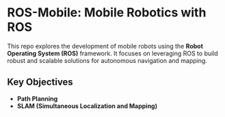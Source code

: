 # ROS-Mobile: Mobile Robotics with ROS

This repo explores the development of mobile robots using the **Robot Operating System (ROS)** framework. It focuses on leveraging ROS to build robust and scalable solutions for autonomous navigation and mapping.

## Key Objectives
- **Path Planning**
- **SLAM (Simultaneous Localization and Mapping)**
